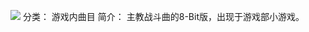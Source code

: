 ![](//static.kivo.wiki/images/music/cover/CN2EWArs1IbZp50WnjgKVtmyDPPWyTl8.png)
分类： 游戏内曲目
简介：
主教战斗曲的8-Bit版，出现于游戏部小游戏。

